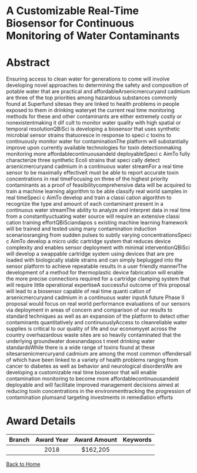 
A Customizable Real-Time Biosensor for Continuous Monitoring of Water Contaminants
==================================================================================

# Abstract


Ensuring access to clean water for generations to come will involve developing novel approaches to determining the safety and composition of potable water that are practical and affordableArsenicmercuryand cadmium are three of the top priorities among hazardous substances
commonly found at Superfund sitesas they are linked to health problems in people exposed to
them in drinking wateryet the current real time monitoring methods for these and other contaminants are either extremely costly or nonexistentmaking it dif cult to monitor water quality with
high spatial or temporal resolutionQBiSci is developing a biosensor that uses synthetic microbial sensor strains thatuoresce in response to speci c toxins to continuously monitor water for
contaminationThe platform will substantially improve upon currently available technologies for
toxin detectionmaking monitoring more affordablecontinuousandeld deployableSpeci c AimTo fully characterize three synthetic Ecoli strains that speci cally detect arsenicmercuryand cadmium in a continuous water streamFor a real time sensor to be maximally effectiveit must be able to report accurate toxin concentrations in real timeFocusing on three
of the highest priority contaminants as a proof of feasibilitycomprehensive data will be acquired
to train a machine learning algorithm to be able classify real world samples in real timeSpeci c AimTo develop and train a classi cation algorithm to recognize the type and amount
of each contaminant present in a continuous water streamThe ability to analyze and interpret data
in real time from a constantlyuctuating water source will require an extensive classi cation training effortQBiSciandapos s existing machine learning framework will be trained and tested using many
contamination induction scenariosranging from sudden pulses to subtly varying concentrationsSpeci c AimTo develop a micro uidic cartridge system that reduces device complexity and
enables sensor deployment with minimal interventionQBiSci will develop a swappable cartridge system using devices that are pre loaded with biologically stable strains and can simply
beplugged into the sensor platform to achieve repeatable results in a user friendly mannerThe development of a method for thermoplastic device fabrication will enable the more precise
connections required for a cartridge clamping system that will require little operational expertiseA successful outcome of this proposal will lead to a biosensor capable of real time quanti cation of arsenicmercuryand cadmium in a continuous water inputA future Phase II proposal
would focus on real world performance evaluations of our sensors via deployment in areas of concern and comparison of our results to standard techniques as well as an expansion of the platform
to detect other contaminants quantitatively and continuouslyAccess to cleanreliable water supplies is critical to our quality of life and our economyyet
across the country overhazardous waste sites are so heavily contaminated that the underlying groundwater doesnandapos t meet drinking water standardsWhile there is a wide range of
toxins found at these sitesarsenicmercuryand cadmium are among the most common offendersall of which have been linked to a variety of health problems ranging from cancer to diabetes as well as behavior and neurological disordersWe are developing a customizable real time
biosensor that will enable contamination monitoring to become more affordablecontinuousandeld deployable and will facilitate improved management decisions aimed at reducing toxin concentrations in the environmenttracking the progression of contamination plumsand targeting
investments in remediation efforts  

# Award Details

|Branch|Award Year|Award Amount|Keywords|
| :---: | :---: | :---: | :---: |
||2018|$162,205||
  
  


[Back to Home](https://github.com/chrischow/dod_sbir_awards/JH/#2429)